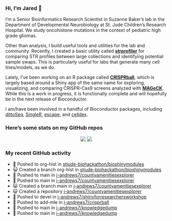 
<!-- README.md is generated from README.Rmd. Please edit that file -->

### Hi, I’m Jared 👋

I’m a Senior Bioinformatics Research Scientist in Suzanne Baker’s lab in
the Department of Developmental Neurobiology at St. Jude Children’s
Research Hospital. We study oncohistone mutations in the context of
pediatric high grade gliomas.

Other than analysis, I build useful tools and utilities for the lab and
community. Recently, I created a basic utility called
[**strprofiler**](https://github.com/j-andrews7/strprofiler) for
comparing STR profiles between large collections and identifying
potential sample swaps. This is particularly useful for labs that
generate many cell lines/models, as we do.

Lately, I’ve been working on an R package called
[**CRISPRball**](https://github.com/j-andrews7/CRISPRball), which is
largely based around a Shiny app of the same name for exploring,
visualizing, and comparing CRISPR-Cas9 screens analyzed with
[**MAGeCK**](https://sourceforge.net/projects/mageck/). While this is a
work in progress, it is functionally complete and will hopefully be in
the next release of Bioconductor.

I am/have been involved in a handful of Bioconductor packages, including
[dittoSeq](https://bioconductor.org/packages/release/bioc/html/dittoSeq.html),
[SingleR](https://bioconductor.org/packages/release/bioc/html/SingleR.html),
[escape](https://bioconductor.org/packages/release/bioc/html/escape.html),
and
[celldex](http://bioconductor.org/packages/release/data/experiment/html/celldex.html).

### Here’s some stats on my GitHub repos

<p align="center">

<img src="https://github-readme-stats.vercel.app/api?username=j-andrews7&show_icons=true&theme=dracula">
<img src="https://github-readme-stats.vercel.app/api/top-langs/?username=j-andrews7&hide=html,css,jupyter%20notebook&layout=compact">

</p>

### My recent GitHub activity

  - 📨 Pushed to org-hist in
    [stjude-biohackathon/bioshinymodules](https://github.com/stjude-biohackathon/bioshinymodules)
  - 😺 Created a branch org-hist in
    [stjude-biohackathon/bioshinymodules](https://github.com/stjude-biohackathon/bioshinymodules)
  - 📨 Pushed to main in
    [j-andrews7/countyamenitiesexplorer](https://github.com/j-andrews7/countyamenitiesexplorer)
  - 📨 Pushed to main in
    [j-andrews7/countyamenitiesexplorer](https://github.com/j-andrews7/countyamenitiesexplorer)
  - 😺 Created a branch main in
    [j-andrews7/countyamenitiesexplorer](https://github.com/j-andrews7/countyamenitiesexplorer)
  - 😺 Created a repository
    [j-andrews7/countyamenitiesexplorer](https://github.com/j-andrews7/countyamenitiesexplorer)
  - 📨 Pushed to devel in
    [j-andrews7/shinyforresearchersworkshop](https://github.com/j-andrews7/shinyforresearchersworkshop)
  - 📨 Pushed to add-mle in
    [j-andrews7/crisprball](https://github.com/j-andrews7/crisprball)
  - 📨 Pushed to main in
    [j-andrews7/knowledgedump](https://github.com/j-andrews7/knowledgedump)
  - 📨 Pushed to main in
    [j-andrews7/knowledgedump](https://github.com/j-andrews7/knowledgedump)
